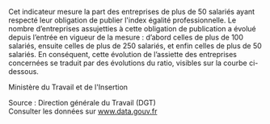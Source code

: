 <p>
Cet indicateur mesure la part des entreprises de plus de 50 salariés ayant respecté leur obligation de publier l'index égalité professionnelle.
Le nombre d’entreprises assujetties à cette obligation de publication a évolué depuis l’entrée en vigueur de la mesure : d’abord celles de plus de 100 salariés, ensuite celles de plus de 250 salariés, et enfin celles de plus de 50 salariés. En conséquent, cette évolution de l’assiette des entreprises concernées se traduit par des évolutions du ratio, visibles sur la courbe ci-dessous.
</p>
Ministère du Travail et de l'Insertion
<p class="font-italic body-2">Source : Direction générale du Travail (DGT) <br> Consulter les données sur <a target="_blank" href="https://www.data.gouv.fr/fr/datasets/barometre-des-resultats-de-laction-publique/">www.data.gouv.fr</a></p>